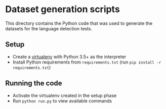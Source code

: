 # Dataset generation scripts

This directory contains the Python code that was used to generate the datasets for the language detection tests.

## Setup

* Create a [virtualenv](https://virtualenv.pypa.io/en/stable/) with Python 3.5+ as the interpreter
* Install Python requirements from `requirements.txt` (run `pip install -r requirements.txt`)

## Running the code

* Activate the virtualenv created in the setup phase
* Run `python run.py` to view available commands
